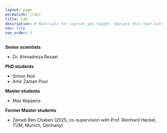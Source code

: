 ```yaml
---
layout: page
permalink: /lab/
title: lab
description: # Materials for courses you taught. Replace this text with your description.
nav: true
nav_order: 3
---
```


**Senior scientists**

- Dr. Ahmadreza Rezaei

**PhD students**

- Simon Noë
- Amir Zaman Pour

**Master students**

- Max Keppens

**Former Master students**

- Zeineb Ben Chaben (2025, co-supervision with Prof. Reinhard Heckel, TUM, Munich, Germany)
